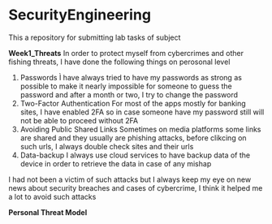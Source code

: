 # SecurityEngineering
This a repository for submitting lab tasks of subject

**Week1_Threats**
In order to protect myself from cybercrimes and other fishing threats, I have done the following things on perosonal level
1) Passwords
   Ì have always tried to have my passwords as strong as possible to make it nearly impossible for someone to guess the password and after a month or two, I try to change the password
2) Two-Factor Authentication
   For most of the apps mostly for banking sites, I have enabled 2FA so in case someone have my password still will not be able to proceed without 2FA
3) Avoiding Public Shared Links
   Sometimes on media platforms some links are shared and they usually are phishing attacks, before clikcing on such urls, I always double check sites and their urls
4) Data-backup
   I always use cloud services to have backup data of the device in order to retrieve the data in case of any mishap 

I had not been a victim of such attacks but I always keep my eye on new news about security breaches and cases of cybercrime, I think it helped me a lot to avoid such attacks

**Personal Threat Model**

